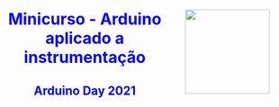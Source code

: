 <div>
  <a href="http://www.cear.ufpb.br/pet">
      <img src="../images/logo_pet.png" width="150px" align="right">
  </a>
  
  <h1 Align='center'>
    <font color='blue'>
        Minicurso - Arduino aplicado a instrumentação
    </font>
  </h1>

  <h2 Align='center'>
    <font color='blue'>
        Arduino Day 2021
    </font>
  </h2>
</div>
